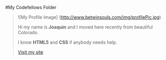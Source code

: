 #My Codefellows Folder 

>![My Profile Image]
(http://www.betwinsouls.com/img/profilePic.jpg)
>
>Hi my name is **Joaquin** and I moved here recently from beautiful Colorado.
>
>I know **HTML5** and **CSS** if anybody needs help.
>
>[Visit my site](www.betwinsouls.com/blog) 
